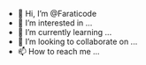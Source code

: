 - 👋 Hi, I’m @Faraticode
- 👀 I’m interested in ...
- 🌱 I’m currently learning ...
- 💞️ I’m looking to collaborate on ...
- 📫 How to reach me ...

<!---
Faraticode/Faraticode is a ✨ special ✨ repository because its `README.md` (this file) appears on your GitHub profile.
You can click the Preview link to take a look at your changes.
--->
